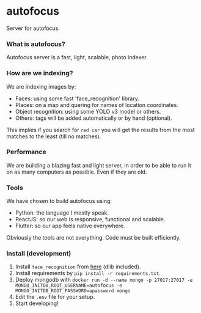 # autofocus

Server for autofocus.


### What is autofocus?

Autofocus server is a fast, light, scalable, photo indexer.


### How are we indexing?

We are indexing images by:

* Faces: using some fast 'face_recognition' library.
* Places: on a map and quering for names of location coordinates.
* Object recognition: using some YOLO v3 model or others.
* Others: tags will be added automatically or by hand (optional).

This implies if you search for `red car` you will get the results from the most  
matches to the least (till no matches).


### Performance

We are building a blazing fast and light server, in order to be able to run it  
on as many computers as possible. Even if they are old.


### Tools

We have chosen to build autofocus using:

* Python: the language I mostly speak.
* ReactJS: so our web is responsive, functional and scalable.
* Flutter: so our app feels native everywhere.

Obviously the tools are not everything. Code must be built efficiently.

### Install (development)
1. Install `face_recognition` from [here](https://github.com/ageitgey/face_recognition#installation) (dlib included).
2. Install requirements by `pip install -r requirements.txt`.
3. Deploy mongodb with `docker run -d --name mongo -p 27017:27017 -e MONGO_INITDB_ROOT_USERNAME=autofocus -e MONGO_INITDB_ROOT_PASSWORD=apassword mongo`
4. Edit the `.env` file for your setup.
5. Start developing!